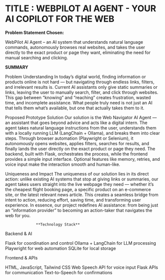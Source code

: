 #  TITLE : WEBPILOT AI AGENT - YOUR AI COPILOT FOR THE WEB

**Problem Statement Chosen:**

WebPilot AI Agent – an AI system that understands natural language commands, autonomously browses real websites, and takes the user directly to the exact product or page they want, eliminating the need for manual searching and clicking.

**SUMMARY**

Problem Understanding In today’s digital world, finding information or products online is not hard — but navigating through endless links, filters, and irrelevant results is. Current AI assistants only give static summaries or links, leaving the user to manually search, filter, and click through websites. This gap between “knowing” and “reaching” creates frustration, wasted time, and incomplete assistance. What people truly need is not just an AI that tells them what’s available, but one that actually takes them to it.

Proposed Prototype Solution Our solution is the Web Navigator AI Agent — an assistant that goes beyond advice and acts like a digital intern. The agent takes natural language instructions from the user, understands them with a locally running LLM (LangChain + Ollama), and breaks them into clear steps. Through browser automation (Playwright or Selenium), it autonomously opens websites, applies filters, searches for results, and finally lands the user directly on the exact product or page they need. The backend, built with Flask, orchestrates the process, while the frontend provides a simple input interface. Optional features like memory, retries, and voice input make the interaction smooth and human-like.

Uniqueness and Impact The uniqueness of our solution lies in its direct action: unlike existing AI systems that stop at giving links or summaries, our agent takes users straight into the live webpage they need — whether it’s the cheapest flight booking page, a specific product on an e-commerce site, or the latest relevant news article. This creates a seamless bridge from intent to action, reducing effort, saving time, and transforming user experience. In essence, our project redefines AI assistance: from being just an “information provider” to becoming an action-taker that navigates the web for you.

                  **Technology Stack**
Backend & AI

Flask for coordination and control Ollama + LangChain for LLM processing Playwright for web automation SQLite for local storage

Frontend & APIs

HTML, JavaScript, Tailwind CSS Web Speech API for voice input Flask APIs for communication Text-to-Speech for confirmations

